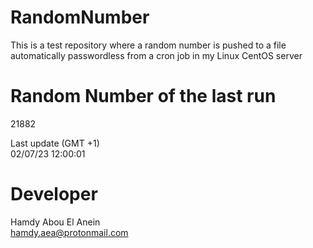 # RandomNumber    
This is a test repository where a random number is pushed to a file automatically passwordless from a cron job in my Linux CentOS server    
# Random Number of the last run   
21882
      
Last update (GMT +1)    
02/07/23 12:00:01
# Developer    
Hamdy Abou El Anein   
hamdy.aea@protonmail.com
